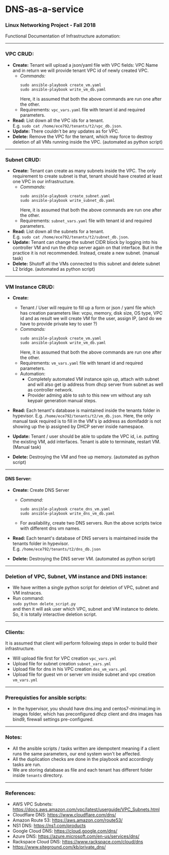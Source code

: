 # DNS-as-a-service  

### Linux Networking Project - Fall 2018  

Functional Documentation of Infrastructure automation:  

-------------------

### VPC CRUD:  
- **Create:** Tenant will upload a json/yaml file with VPC fields: VPC Name and in return we will provide tenant VPC id of newly created VPC.   
    - *Commands:*     
        ```
        sudo ansible-playbook create_vm.yaml   
        sudo ansible-playbook write_vm_db.yaml 
        ```
        Here, it is assumed that both the above commands are run one after the other.
    -   Requirements: `vpc_vars.yaml` file with tenant id and required parameters.
- **Read:** List down all the VPC ids for a tenant.   
        E.g. `sudo cat /home/ece792/tenants/t2/vpc_db.json`.
- **Update:** There couldn't be any updates as for VPC.
- **Delete:** Remove the VPC for the tenant, which may force to destroy deletion of all VMs running inside the VPC. (automated as python script)

--------------

### Subnet CRUD:
- **Create:** Tenant can create as many subnets inside the VPC. The only requirement to create subnet is that, tenant should have created at least one VPC in our infrastructure.  
    - *Commands:*     
        ```
        sudo ansible-playbook create_subnet.yaml   
        sudo ansible-playbook write_subnet_db.yaml 
        ```
        Here, it is assumed that both the above commands are run one after the other.  
    -   Requirements: `subnet_vars.yaml` file with tenant id and required parameters.
- **Read:** List down all the subnets for a tenant.   
            E.g. `sudo cat /home/ece792/tenants/t2/subnet_db.json`.
- **Update:** Tenant can change the subnet CIDR block by logging into his controller VM and run the dhcp server again on that interface. But in the practice it is not recommended. Instead, create a new subnet. (manual task)
- **Delete:** Shutoff all the VMs connected to this subnet and delete subnet L2 bridge. (automated as python script)

----------------
### VM Instance CRUD:
- **Create:**   
    - Tenant / User will require to fill up a form or json / yaml file which has creation parameters like: vcpu, memory, disk size, OS type, VPC id and as result we will create VM for the user, assign IP, (and do we have to provide private key to user ?)  
    - *Commands:*   
        ```
        sudo ansible-playbook create_vm.yaml 
        sudo ansible-playbook write_vm_db.yaml
        ```
        Here, it is assumed that both the above commands are run one after the other.
    -   Requirements: `vm_vars.yaml` file with tenant id and required parameters.
    - Automation:
        - Completely automated VM instance spin up, attach with subnet and will also get ip address from dhcp server from subnet as well as controller network.
        - Provider adming able to ssh to this new vm without any ssh keypair generation manual steps.


- **Read:** Each tenant's database is maintained inside the tenants folder in hypevisor. E.g. `/home/ece792/tenants/t2/vm_db.json`.  Here, the only manual task required is to fill in the VM's ip address as domifaddr is not showing up the ip assigned by DHCP server inside namespace.  

- **Update:**
Tenant / user should be able to update the VPC id, i.e. putting the existing VM, add interfaces. Tenant is able to terminate, restart VM. (Manual task)

- **Delete:** Destroying the VM and free up memory. (automated as python script)

-----------------
#### DNS Server:
- **Create:** Create DNS Server  
    - *Command:* 
        ```
        sudo ansible-playbook create_dns_vm.yaml  
        sudo ansible-playbook write_dns_vm_db.yaml  
        ```
    - For availability, create two DNS servers. Run the above scripts twice with different dns vm names.
- **Read:** Each tenant's database of DNS servers is maintained inside the tenants folder in hypevisor.   
E.g. `/home/ece792/tenants/t2/dns_db.json`  

- **Delete:** Destroying the DNS server VM. (automated as python script)


------------------------------

### Deletion of VPC, Subnet, VM instance and DNS instance:  
- We have written a single python script for deletion of VPC, subnet and VM instnaces.  
-   Run command:   
        `sudo python delete_script.py`  
    and then it will ask user which VPC, subnet and VM instance to delete. So, it is totally interactive deletion script.

-------------------
### Clients:
It is assumed that client will perform following steps in order to build their infrastructure.  
- Will upload file first for VPC creation `vpc_vars.yml`  
- Upload file for subnet creation `subnet_vars.yml`  
- Upload file for dns in his VPC creation `dns_vm_vars.yml`  
- Upload file for guest vm or server vm inside subnet and vpc creation `vm_vars.yml`  

 ------------------------------  

### Prerequisties for ansible scripts:  
- In the hypervisor, you should have dns.img and centos7-minimal.img in images folder, which has preconfigured dhcp client and dns images has bind9, firewall settings pre-configured. 
 
-----------

### Notes:  
- All the ansible scripts / tasks written are idempotent meaning if a client runs the same parameters, our end system won't be affected. 
- All the duplication checks are done in the playbook and accordingly tasks are run.    
- We are storing database as file and each tenant has different folder inside `tenants` directory.
-------------------
### References: 
- AWS VPC Subnets: https://docs.aws.amazon.com/vpc/latest/userguide/VPC_Subnets.html
- Cloudflare DNS: https://www.cloudflare.com/dns/
- Amazon Route 53: https://aws.amazon.com/route53/ 
- NS1 DNS: https://ns1.com/products
- Google Cloud DNS: https://cloud.google.com/dns/
- Azure DNS: https://azure.microsoft.com/en-us/services/dns/
- Rackspace Cloud DNS: https://www.rackspace.com/cloud/dns
- https://www.siteground.com/kb/private_dns/
